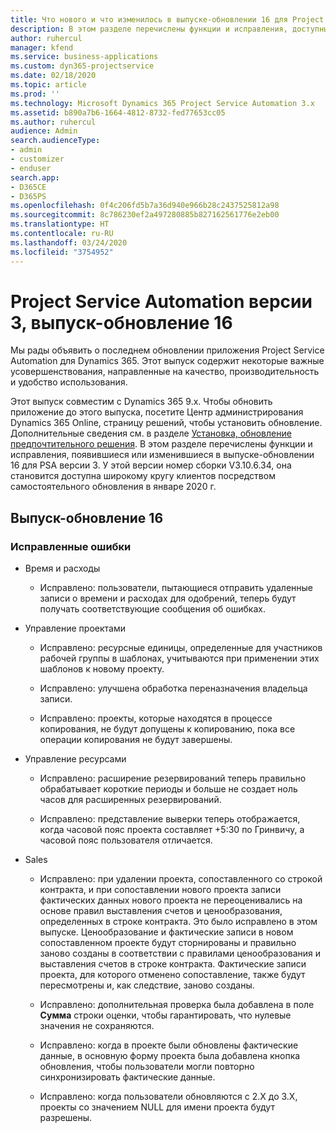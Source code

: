 ```yaml
---
title: Что нового и что изменилось в выпуске-обновлении 16 для Project Service Automation версии 3
description: В этом разделе перечислены функции и исправления, доступные в выпуске-обновлении 16 для Project Service Automation версии 3.
author: ruhercul
manager: kfend
ms.service: business-applications
ms.custom: dyn365-projectservice
ms.date: 02/18/2020
ms.topic: article
ms.prod: ''
ms.technology: Microsoft Dynamics 365 Project Service Automation 3.x
ms.assetid: b890a7b6-1664-4812-8732-fed77653cc05
ms.author: ruhercul
audience: Admin
search.audienceType:
- admin
- customizer
- enduser
search.app:
- D365CE
- D365PS
ms.openlocfilehash: 0f4c206fd5b7a36d940e966b28c2437525812a98
ms.sourcegitcommit: 8c786230ef2a497280885b827162561776e2eb00
ms.translationtype: HT
ms.contentlocale: ru-RU
ms.lasthandoff: 03/24/2020
ms.locfileid: "3754952"
---
```

# <a name="project-service-automation-v3-update-release-16"></a>Project Service Automation версии 3, выпуск-обновление 16
Мы рады объявить о последнем обновлении приложения Project Service Automation для Dynamics 365. Этот выпуск содержит некоторые важные усовершенствования, направленные на качество, производительность и удобство использования.

Этот выпуск совместим с Dynamics 365 9.x. Чтобы обновить приложение до этого выпуска, посетите Центр администрирования Dynamics 365 Online, страницу решений, чтобы установить обновление. Дополнительные сведения см. в разделе [Установка, обновление предпочтительного решения](https://docs.microsoft.com/dynamics365/project-service/upgrade-psa-home-page). В этом разделе перечислены функции и исправления, появившиеся или изменившиеся в выпуске-обновлении 16 для PSA версии 3. У этой версии номер сборки V3.10.6.34, она становится доступна широкому кругу клиентов посредством самостоятельного обновления в январе 2020 г.

## <a name="update-release-16"></a>Выпуск-обновление 16

### <a name="bug-fixes"></a>Исправленные ошибки

-   Время и расходы

    -   Исправлено: пользователи, пытающиеся отправить удаленные записи о времени и расходах для одобрений, теперь будут получать соответствующие сообщения об ошибках.

-   Управление проектами

    -   Исправлено: ресурсные единицы, определенные для участников рабочей группы в шаблонах, учитываются при применении этих шаблонов к новому проекту.

    -   Исправлено: улучшена обработка переназначения владельца записи.

    -   Исправлено: проекты, которые находятся в процессе копирования, не будут допущены к копированию, пока все операции копирования не будут завершены.

-   Управление ресурсами

    -   Исправлено: расширение резервирований теперь правильно обрабатывает короткие периоды и больше не создает ноль часов для расширенных резервирований.

    -   Исправлено: представление выверки теперь отображается, когда часовой пояс проекта составляет +5:30 по Гринвичу, а часовой пояс пользователя отличается.

-   Sales

    -   Исправлено: при удалении проекта, сопоставленного со строкой контракта, и при сопоставлении нового проекта записи фактических данных нового проекта не переоценивались на основе правил выставления счетов и ценообразования, определенных в строке контракта. Это было исправлено в этом выпуске. Ценообразование и фактические записи в новом сопоставленном проекте будут сторнированы и правильно заново созданы в соответствии с правилами ценообразования и выставления счетов в строке контракта. Фактические записи проекта, для которого отменено сопоставление, также будут пересмотрены и, как следствие, заново созданы.

    -   Исправлено: дополнительная проверка была добавлена в поле **Сумма** строки оценки, чтобы гарантировать, что нулевые значения не сохраняются.

    -   Исправлено: когда в проекте были обновлены фактические данные, в основную форму проекта была добавлена кнопка обновления, чтобы пользователи могли повторно синхронизировать фактические данные.

    -   Исправлено: когда пользователи обновляются с 2.X до 3.X, проекты со значением NULL для имени проекта будут разрешены.

